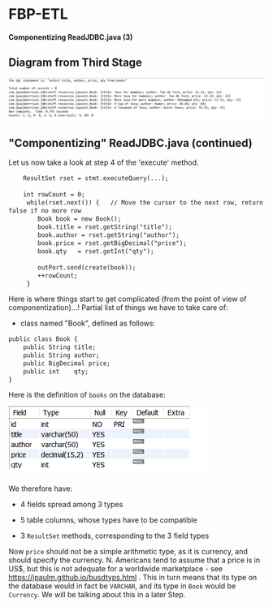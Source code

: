 FBP-ETL
=======

#### Componentizing ReadJDBC.java (3)

## Diagram from Third Stage

![Output of WriteObjectsToConsole.java](https://github.com/jpaulm/fbp-etl/blob/master/src/com/jpaulmorrison/Step10/docs/Step10-3.png "Output of WriteObjectsToConsole")


## "Componentizing" ReadJDBC.java (continued)   
     

Let us now take a look at step 4 of the 'execute' method.
```
    ResultSet rset = stmt.executeQuery(...);
    
    int rowCount = 0;
     while(rset.next()) {   // Move the cursor to the next row, return false if no more row
        Book book = new Book(); 
        book.title = rset.getString("title");
        book.author = rset.getString("author");
        book.price = rset.getBigDecimal("price");  
        book.qty   = rset.getInt("qty");
      
        outPort.send(create(book));
        ++rowCount;
     }
```

Here is where things start to get complicated (from the point of view of componentization)...!  Partial list of things we have to take care of:

- class named "Book", defined as follows:

```
public class Book {
	public String title;
	public String author;
	public BigDecimal price;
	public int    qty;
}
```

Here is the definition of `books` on the database:

![Column display](https://github.com/jpaulm/fbp-etl/blob/master/src/com/jpaulmorrison/Step12/docs/Step12.png "Column display")

We therefore have:

- 4 fields spread among 3 types

- 5 table columns, whose types have to be compatible

- 3 `ResultSet` methods, corresponding to the 3 field types

Now `price` should not be a simple arithmetic type, as it is currency, and should specify the currency.  N. Americans tend to assume that a price is in US$, but this is not adequate for a worldwide marketplace - see https://jpaulm.github.io/busdtyps.html .  This in turn means that its type on the database would in fact be `VARCHAR`, and its type in `Book` would be `Currency`.  We will be talking about this in a later Step.
```
                                                                                              

